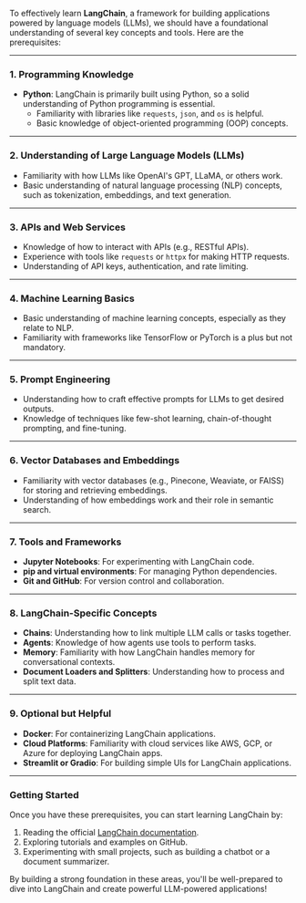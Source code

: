 To effectively learn **LangChain**, a framework for building applications powered by language models (LLMs), we should have a foundational understanding of several key concepts and tools. Here are the prerequisites:

---

### 1. **Programming Knowledge**
   - **Python**: LangChain is primarily built using Python, so a solid understanding of Python programming is essential.
     - Familiarity with libraries like `requests`, `json`, and `os` is helpful.
     - Basic knowledge of object-oriented programming (OOP) concepts.

---

### 2. **Understanding of Large Language Models (LLMs)**
   - Familiarity with how LLMs like OpenAI's GPT, LLaMA, or others work.
   - Basic understanding of natural language processing (NLP) concepts, such as tokenization, embeddings, and text generation.

---

### 3. **APIs and Web Services**
   - Knowledge of how to interact with APIs (e.g., RESTful APIs).
   - Experience with tools like `requests` or `httpx` for making HTTP requests.
   - Understanding of API keys, authentication, and rate limiting.

---

### 4. **Machine Learning Basics**
   - Basic understanding of machine learning concepts, especially as they relate to NLP.
   - Familiarity with frameworks like TensorFlow or PyTorch is a plus but not mandatory.

---

### 5. **Prompt Engineering**
   - Understanding how to craft effective prompts for LLMs to get desired outputs.
   - Knowledge of techniques like few-shot learning, chain-of-thought prompting, and fine-tuning.

---

### 6. **Vector Databases and Embeddings**
   - Familiarity with vector databases (e.g., Pinecone, Weaviate, or FAISS) for storing and retrieving embeddings.
   - Understanding of how embeddings work and their role in semantic search.

---

### 7. **Tools and Frameworks**
   - **Jupyter Notebooks**: For experimenting with LangChain code.
   - **pip and virtual environments**: For managing Python dependencies.
   - **Git and GitHub**: For version control and collaboration.

---

### 8. **LangChain-Specific Concepts**
   - **Chains**: Understanding how to link multiple LLM calls or tasks together.
   - **Agents**: Knowledge of how agents use tools to perform tasks.
   - **Memory**: Familiarity with how LangChain handles memory for conversational contexts.
   - **Document Loaders and Splitters**: Understanding how to process and split text data.

---

### 9. **Optional but Helpful**
   - **Docker**: For containerizing LangChain applications.
   - **Cloud Platforms**: Familiarity with cloud services like AWS, GCP, or Azure for deploying LangChain apps.
   - **Streamlit or Gradio**: For building simple UIs for LangChain applications.

---

### Getting Started
Once you have these prerequisites, you can start learning LangChain by:
1. Reading the official [LangChain documentation](https://python.langchain.com/).
2. Exploring tutorials and examples on GitHub.
3. Experimenting with small projects, such as building a chatbot or a document summarizer.

By building a strong foundation in these areas, you'll be well-prepared to dive into LangChain and create powerful LLM-powered applications!
